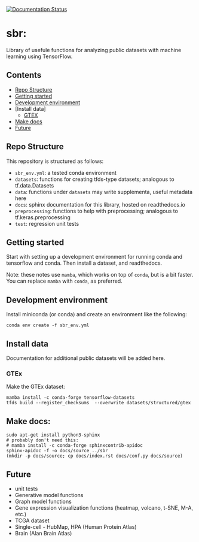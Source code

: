 [![Documentation Status](https://readthedocs.org/projects/sbr/badge/?version=latest)](https://sbr.readthedocs.io/en/latest/?badge=latest)
# sbr: 

Library of usefule functions for analyzing public datasets with machine learning using TensorFlow.

## Contents
- [Repo Structure](#repo-structure)
- [Getting started](#getting-started)
- [Development environment](#development-environment)
- [Install data]
  - [GTEX](#gtex)
- [Make docs](#make-docs)
- [Future](#future)


## Repo Structure

This repository is structured as follows:
 - `sbr_env.yml`: a tested conda environment
 - `datasets`: functions for creating tfds-type datasets; analogous to tf.data.Datasets
 - `data`: functions under `datasets` may write supplementa, useful metadata here
 - `docs`:  sphinx documentation for this library, hosted on readthedocs.io
 - `preprocessing`: functions to help with preprocessing; analogous to tf.keras.preprocessing
 - `test`: regression unit tests

## Getting started

Start with setting up a development environment for running conda and tensorflow and conda. Then install a dataset, and readthedocs.

Note: these notes use `mamba`, which works on top of `conda`, but is a bit faster. You can replace `mamba` with `conda`, as preferred.

## Development environment

Install miniconda (or conda) and create an environment like the following:

```
conda env create -f sbr_env.yml
```

## Install data

Documentation for additional public datasets will be added here.

### GTEx

Make the GTEx dataset:

```
mamba install -c conda-forge tensorflow-datasets
tfds build --register_checksums  --overwrite datasets/structured/gtex
```

## Make docs:

```
sudo apt-get install python3-sphinx
# probably don't need this:
# mamba install -c conda-forge sphinxcontrib-apidoc
sphinx-apidoc -f -o docs/source ../sbr
(mkdir -p docs/source; cp docs/index.rst docs/conf.py docs/source)
```

## Future

* unit tests
* Generative model functions
* Graph model functions
* Gene expression visualization functions (heatmap, volcano, t-SNE, M-A, etc.)
* TCGA dataset
* Single-cell - HubMap, HPA (Human Protein Atlas)
* Brain (Alan Brain Atlas)



